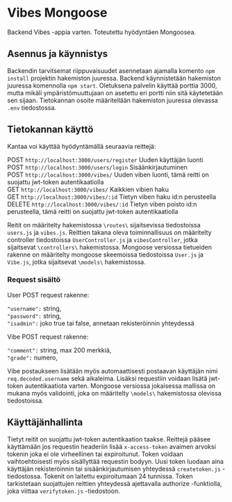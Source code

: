 # Vibes Mongoose

Backend Vibes -appia varten. Toteutettu hyödyntäen Mongoosea.

## Asennus ja käynnistys

Backendin tarvitsemat riippuvaisuudet asennetaan ajamalla komento `npm install` projektin hakemiston juuressa. Backend käynnistetään hakemiston juuressa komennolla `npm start`. Oletuksena palvelin käyttää porttia 3000, mutta mikäli ympäristömuuttujaan on asetettu eri portti niin sitä käytetetään sen sijaan. Tietokannan osoite määritellään hakemiston juuressa olevassa `.env` tiedostossa.

## Tietokannan käyttö

Kantaa voi käyttää hyödyntämällä seuraavia reittejä:

POST `http://localhost:3000/users/register` Uuden käyttäjän luonti</br>
POST `http://localhost:3000/users/login` Sisäänkirjautuminen</br>
POST `http://localhost:3000/vibes/` Uuden viben luonti, tämä reitti on suojattu jwt-token autentikaatiolla</br>
GET `http://localhost:3000/vibes/` Kaikkien vibien haku</br>
GET `http://localhost:3000/vibes/:id` Tietyn viben haku id:n perusteella</br>
DELETE `http://localhost:3000/vibes/:id` Tietyn viben poisto id:n perusteella, tämä reitti on suojattu jwt-token autentikaatiolla</br> 

Reitit on määritelty hakemistossa `\routes\` sijaitsevissa tiedostoissa `users.js` ja `vibes.js`.
Reittien takana oleva toiminnallisuus on määritelty controller tiedostoissa `UserController.js` ja `vibesController`, jotka sijaitsevat `\controllers\` hakemistossa.
Mongoose versiossa tietueiden rakenne on määritelty mongoose skeemoissa tiedostoissa `User.js` ja `Vibe.js`, jotka sijaitsevat `\models\` hakemistossa.

### Request sisältö

User POST request rakenne:

`"username":` string,</br>
`"password":` string,</br>
`"isadmin":` joko true tai false, annetaan rekisteröinnin yhteydessä</br>

Vibe POST request rakenne:

`"comment":` string, max 200 merkkiä,</br>
`"grade":` numero,</br>

Vibe postaukseen lisätään myös automaattisesti postaavan käyttäjän nimi `req.decoded.username` sekä aikaleima.
Lisäksi requestiin voidaan lisätä jwt-token autentikaatiota varten.
Mongoose versiossa jokaisessa mallissa on mukana myös validointi, joka on määritelty `\models\` hakemistossa olevissa tiedostoissa.

## Käyttäjänhallinta

Tietyt reitit on suojattu jwt-token autentikaation taakse. Reittejä pääsee käyttämään jos requestin headeriin lisää `x-access-token` avaimen arvoksi tokenin joka ei ole virheellinen tai expiroitunut. Token voidaan vaihtoehtoisesti myös sisällyttää requestin bodyyn. Uusi token luodaan aina käyttäjän rekisteröinnin tai sisäänkirjautumisen yhteydessä `createtoken.js` -tiedostossa. Tokenit on laitettu expiroitumaan 24 tunnissa. Token tarkistetaan suojattujen reittien yhteydessä ajettavalla authorize -funktiolla, joka viittaa `verifytoken.js` -tiedostoon.